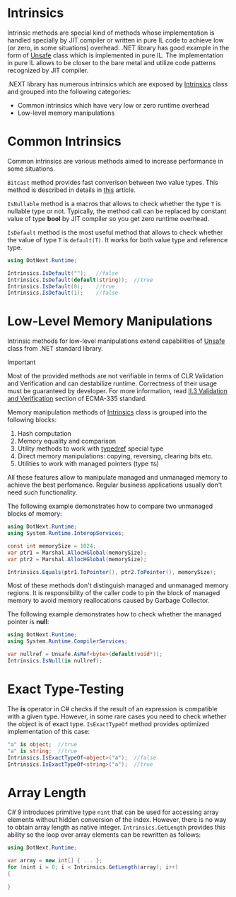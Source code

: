 Intrinsics
====
Intrinsic methods are special kind of methods whose implementation is handled specially by JIT compiler or written in pure IL code to achieve low (or zero, in some situations) overhead. .NET library has good example in the form of [Unsafe](https://docs.microsoft.com/en-us/dotnet/api/system.runtime.compilerservices.unsafe) class which is implemented in pure IL. The implementation in pure IL allows to be closer to the bare metal and utilize code patterns recognized by JIT compiler. 

.NEXT library has numerous intrinsics which are exposed by [Intrinsics](../../api/DotNext.Runtime.Intrinsics.yml) class and grouped into the following categories:
* Common intrinsics which have very low or zero runtime overhead
* Low-level memory manipulations

# Common Intrinsics
Common intrinsics are various methods aimed to increase performance in some situations.

`Bitcast` method provides fast converison between two value types. This method is described in details in [this](./valuetype.md) article.

`IsNullable` method is a macros that allows to check whether the type `T` is nullable type or not. Typically, the method call can be replaced by constant value of type **bool** by JIT compiler so you get zero runtime overhead.

`IsDefault` method is the most useful method that allows to check whether the value of type `T` is `default(T)`. It works for both value type and reference type.

```csharp
using DotNext.Runtime;

Intrinsics.IsDefault("");   //false
Intrinsics.IsDefault(default(string));  //true
Intrinsics.IsDefault(0);    //true
Intrinsics.IsDefault(1);    //false
```

# Low-Level Memory Manipulations
Intrinsic methods for low-level manipulations extend capabilities of [Unsafe](https://docs.microsoft.com/en-us/dotnet/api/system.runtime.compilerservices.unsafe) class from .NET standard library.

> [!IMPORTANT]
> Most of the provided methods are not verifiable in terms of CLR Validation and Verification and can destabilize runtime. Correctness of their usage must be guaranteed by developer. For more information, read [II.3 Validation and Verification](https://www.ecma-international.org/publications/files/ECMA-ST/ECMA-335.pdf) section of ECMA-335 standard.

Memory manipulation methods of [Intrinsics](../../api/DotNext.Runtime.Intrinsics.yml) class is grouped into the following blocks:
1. Hash computation
1. Memory equality and comparison
1. Utility methods to work with [typedref](https://docs.microsoft.com/en-us/dotnet/api/system.typedreference) special type
1. Direct memory manipulations: copying, reversing, clearing bits etc.
1. Utilities to work with managed pointers (type `T&`)

All these features allow to manipulate managed and unmanaged memory to achieve the best perfomance. Regular business applications usually don't need such functionality.

The following example demonstrates how to compare two unmanaged blocks of memory:
```csharp
using DotNext.Runtime;
using System.Runtime.InteropServices;

const int memorySize = 1024;
var ptr1 = Marshal.AllocHGlobal(memorySize);
var ptr2 = Marshal.AllocHGlobal(memorySize);

Intrinsics.Equals(ptr1.ToPointer(), ptr2.ToPointer(), memorySize);
```

Most of these methods don't distinguish managed and unmanaged memory regions. It is responsibility of the caller code to pin the block of managed memory to avoid memory reallocations caused by Garbage Collector.

The following example demonstrates how to check whether the managed pointer is **null**:
```csharp
using DotNext.Runtime;
using System.Runtime.CompilerServices;

var nullref = Unsafe.AsRef<byte>(default(void*));
Intrinsics.IsNull(in nullref);
```

# Exact Type-Testing
The **is** operator in C# checks if the result of an expression is compatible with a given type. However, in some rare cases you need to check whether the object is of exact type. `IsExactTypeOf` method provides optimized implementation of this case:
```csharp
"a" is object;  //true
"a" is string;  //true
Intrinsics.IsExactTypeOf<object>("a");  //false
Intrinsics.IsExactTypeOf<string>("a");  //true
```

# Array Length
C# 9 introduces primitive type `nint` that can be used for accessing array elements without hidden conversion of the index. However, there is no way to obtain array length as native integer. `Intrinsics.GetLength` provides this ability so the loop over array elements can be rewritten as follows:
```csharp
using DotNext.Runtime;

var array = new int[] { ... };
for (nint i = 0; i < Intrinsics.GetLength(array); i++)
{
    
}
```